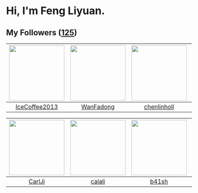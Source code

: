 # Hi, I'm Feng Liyuan.

## My Followers ([125](https://github.com/SunRunAway?tab=followers))

| <img src="https://avatars.githubusercontent.com/u/4661589?v=4" width="150" height="150" /> | <img src="https://avatars.githubusercontent.com/u/10414494?v=4" width="150" height="150" /> | <img src="https://avatars.githubusercontent.com/u/14999922?v=4" width="150" height="150" /> | <img src="https://avatars.githubusercontent.com/u/2445111?v=4" width="150" height="150" /> |
| :----------------------------------------------------------------------------------------: | :-----------------------------------------------------------------------------------------: | :-----------------------------------------------------------------------------------------: | :----------------------------------------------------------------------------------------: |
|                      [IceCoffee2013](https://github.com/IceCoffee2013)                     |                          [WanFadong](https://github.com/WanFadong)                          |                        [chenlinholl](https://github.com/chenlinholl)                        |                           [hyperpro](https://github.com/hyperpro)                          |

| <img src="https://avatars.githubusercontent.com/u/10810759?v=4" width="150" height="150" /> | <img src="https://avatars.githubusercontent.com/u/15995588?v=4" width="150" height="150" /> | <img src="https://avatars.githubusercontent.com/u/1070352?v=4" width="150" height="150" /> | <img src="https://avatars.githubusercontent.com/u/3069493?v=4" width="150" height="150" /> |
| :-----------------------------------------------------------------------------------------: | :-----------------------------------------------------------------------------------------: | :----------------------------------------------------------------------------------------: | :----------------------------------------------------------------------------------------: |
|                             [CarlJi](https://github.com/CarlJi)                             |                             [calali](https://github.com/calali)                             |                              [b41sh](https://github.com/b41sh)                             |                             [hkjang](https://github.com/hkjang)                            |